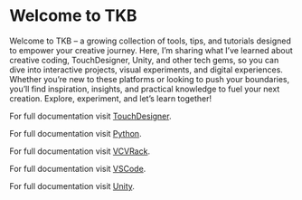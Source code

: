 # Welcome to TKB


Welcome to TKB – a growing collection of tools, tips, and tutorials designed to empower your creative journey. Here, I’m sharing what I’ve learned about creative coding, TouchDesigner, Unity, and other tech gems, so you can dive into interactive projects, visual experiments, and digital experiences. Whether you’re new to these platforms or looking to push your boundaries, you’ll find inspiration, insights, and practical knowledge to fuel your next creation. Explore, experiment, and let’s learn together!

For full documentation visit [TouchDesigner](./topics/TouchDesigner/TouchDesigner.md).

For full documentation visit [Python](./topics/Python/index.md).

For full documentation visit [VCVRack](./topics/VCVRack/index.md).

For full documentation visit [VSCode](./topics/VSCode/index.md).

For full documentation visit [Unity](./topics/Unity/index.md).




